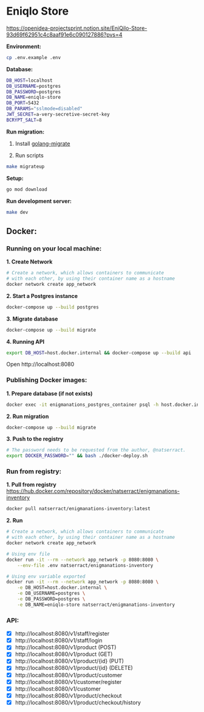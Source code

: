 # Eniqlo Store

https://openidea-projectsprint.notion.site/EniQilo-Store-93d69f62951c4c8aaf91e6c090127886?pvs=4

**Environment:**

```sh
cp .env.example .env
```

**Database:**

```sh
DB_HOST=localhost
DB_USERNAME=postgres
DB_PASSWORD=postgres
DB_NAME=eniqlo-store
DB_PORT=5432
DB_PARAMS="sslmode=disabled"
JWT_SECRET=a-very-secretive-secret-key
BCRYPT_SALT=8
```

**Run migration:**

1. Install [golang-migrate](https://github.com/golang-migrate/migrate/tree/master/cmd/migrate#installation)

2. Run scripts

```sh
make migrateup
```

**Setup:**

```sh
go mod download
```

**Run development server:**

```sh
make dev
```

## Docker:

### Running on your local machine:

**1. Create Network**

```sh
# Create a network, which allows containers to communicate
# with each other, by using their container name as a hostname
docker network create app_network
```

**2. Start a Postgres instance**

```sh
docker-compose up --build postgres
```

**3. Migrate database**

```sh
docker-compose up --build migrate
```

**4. Running API**

```sh
export DB_HOST=host.docker.internal && docker-compose up --build api
```

Open http://localhost:8080

### Publishing Docker images:

**1. Prepare database (if not exists)**

```sh
docker exec -it enigmanations_postgres_container psql -h host.docker.internal -p 5430 -U postgres -c 'create database "eniqlo-store"'
```

**2. Run migration**

```sh
docker-compose up --build migrate
```

**3. Push to the registry**

```sh
# The password needs to be requested from the author, @natserract.
export DOCKER_PASSWORD="" && bash ./docker-deploy.sh
```

### Run from registry:

**1. Pull from registry** https://hub.docker.com/repository/docker/natserract/enigmanations-inventory

```sh
docker pull natserract/enigmanations-inventory:latest
```

**2. Run**

```sh
# Create a network, which allows containers to communicate
# with each other, by using their container name as a hostname
docker network create app_network

# Using env file
docker run -it --rm --network app_network -p 8080:8080 \
    --env-file .env natserract/enigmanations-inventory

# Using env variable exported
docker run -it --rm --network app_network -p 8080:8080 \
    -e DB_HOST=host.docker.internal \
    -e DB_USERNAME=postgres \
    -e DB_PASSWORD=postgres \
    -e DB_NAME=eniqlo-store natserract/enigmanations-inventory
```

### API:

- [x] http://localhost:8080/v1/staff/register
- [x] http://localhost:8080/v1/staff/login
- [x] http://localhost:8080/v1/product (POST)
- [x] http://localhost:8080/v1/product (GET)
- [x] http://localhost:8080/v1/product/{id} (PUT)
- [x] http://localhost:8080/v1/product/{id} (DELETE)
- [x] http://localhost:8080/v1/product/customer
- [x] http://localhost:8080/v1/customer/register
- [x] http://localhost:8080/v1/customer
- [x] http://localhost:8080/v1/product/checkout
- [x] http://localhost:8080/v1/product/checkout/history
